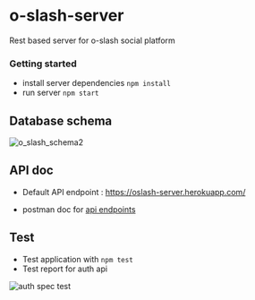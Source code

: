 # o-slash-server
Rest based server for o-slash social platform


### Getting started

- install server dependencies   `npm install`
- run server    `npm start`

## Database schema

![o_slash_schema2](https://user-images.githubusercontent.com/20106622/112526378-e2528800-8dc7-11eb-8580-770aec4fe887.PNG)



## API doc

- Default API endpoint :   https://oslash-server.herokuapp.com/

- postman doc for [api endpoints](https://documenter.getpostman.com/view/5348217/TzCJg9kH)


## Test

- Test application with 
    `npm test`
- Test report for auth api

![auth spec test](https://user-images.githubusercontent.com/20106622/112719954-b9dea100-8f21-11eb-89a4-a7c9bf472688.PNG)

